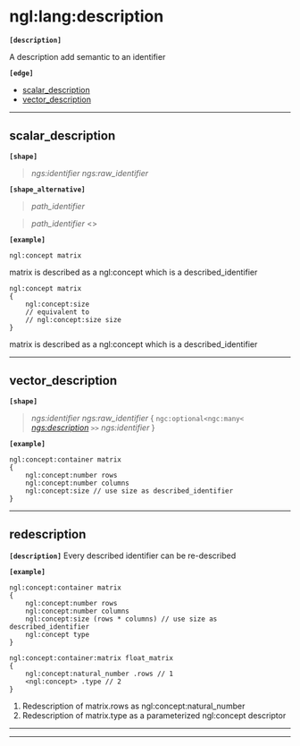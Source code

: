# ngl:lang:description

__`[description]`__

A description add semantic to an identifier

__`[edge]`__

- [scalar_description]
- [vector_description]

---------------------------------------

## scalar_description

__`[shape]`__

>_ngs:identifier_ _ngs:raw_identifier_

__`[shape_alternative]`__
>_path_identifier_

>_path_identifier_ <>

__`[example]`__

```
ngl:concept matrix
```
matrix is described as a ngl:concept which is a described_identifier

```
ngl:concept matrix
{
    ngl:concept:size
    // equivalent to
    // ngl:concept:size size
}
```
matrix is described as a ngl:concept which is a described_identifier

---------------------------------------

## vector_description

__`[shape]`__

>_ngs:identifier_ _ngs:raw_identifier_
{
    `ngc:optional<ngc:many<` _[ngs:description]_ `>>`
    _ngs:identifier_
}

__`[example]`__

```
ngl:concept:container matrix
{
    ngl:concept:number rows
    ngl:concept:number columns
    ngl:concept:size // use size as described_identifier
}
```

---------------------------------------

## redescription

__`[description]`__
Every described identifier can be re-described

__`[example]`__

```
ngl:concept:container matrix
{
    ngl:concept:number rows
    ngl:concept:number columns
    ngl:concept:size (rows * columns) // use size as described_identifier
    ngl:concept type
}

ngl:concept:container:matrix float_matrix
{
    ngl:concept:natural_number .rows // 1
    <ngl:concept> .type // 2
}
```
1. Redescription of matrix.rows as ngl:concept:natural_number
2. Redescription of matrix.type as a parameterized ngl:concept descriptor 

---------------------------------------

---------------------------------------
[alias]: #alias
[ngl:data]: /doc/reference/ngl/data
[ngl:entity]: /doc/reference/ngl/entity

[ngs:description]: #description
[scalar_description]: #scalar_description
[vector_description]: #vector_description